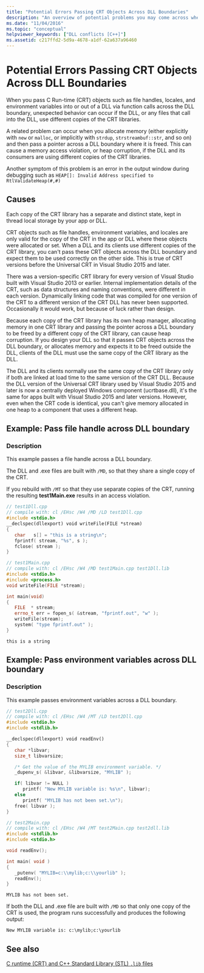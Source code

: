 ```yaml
---
title: "Potential Errors Passing CRT Objects Across DLL Boundaries"
description: "An overview of potential problems you may come across when passing Microsoft C runtime objects across a dynamic link library (DLL) boundary."
ms.date: "11/04/2016"
ms.topic: "conceptual"
helpviewer_keywords: ["DLL conflicts [C++]"]
ms.assetid: c217ffd2-5d9a-4678-a1df-62a637a96460
---
```

# Potential Errors Passing CRT Objects Across DLL Boundaries

When you pass C Run-time (CRT) objects such as file handles, locales, and environment variables into or out of a DLL via function calls across the DLL boundary, unexpected behavior can occur if the DLL, or any files that call into the DLL, use different copies of the CRT libraries.

A related problem can occur when you allocate memory (either explicitly with `new` or `malloc`, or implicitly with `strdup`, `strstreambuf::str`, and so on) and then pass a pointer across a DLL boundary where it is freed. This can cause a memory access violation, or heap corruption, if the DLL and its consumers are using different copies of the CRT libraries.

Another symptom of this problem is an error in the output window during debugging such as `HEAP[]: Invalid Address specified to RtlValidateHeap(#,#)`

## Causes

Each copy of the CRT library has a separate and distinct state, kept in thread local storage by your app or DLL.

CRT objects such as file handles, environment variables, and locales are only valid for the copy of the CRT in the app or DLL where these objects were allocated or set. When a DLL and its clients use different copies of the CRT library, you can't pass these CRT objects across the DLL boundary and expect them to be used correctly on the other side. This is true of CRT versions before the Universal CRT in Visual Studio 2015 and later.

There was a version-specific CRT library for every version of Visual Studio built with Visual Studio 2013 or earlier. Internal implementation details of the CRT, such as data structures and naming conventions, were different in each version. Dynamically linking code that was compiled for one version of the CRT to a different version of the CRT DLL has never been supported. Occasionally it would work, but because of luck rather than design.

Because each copy of the CRT library has its own heap manager, allocating memory in one CRT library and passing the pointer across a DLL boundary to be freed by a different copy of the CRT library, can cause heap corruption. If you design your DLL so that it passes CRT objects across the DLL boundary, or allocates memory and expects it to be freed outside the DLL, clients of the DLL must use the same copy of the CRT library as the DLL.

The DLL and its clients normally use the same copy of the CRT library only if both are linked at load time to the same version of the CRT DLL. Because the DLL version of the Universal CRT library used by Visual Studio 2015 and later is now a centrally deployed Windows component (ucrtbase.dll), it's the same for apps built with Visual Studio 2015 and later versions. However, even when the CRT code is identical, you can't give memory allocated in one heap to a component that uses a different heap.

## Example: Pass file handle across DLL boundary

### Description

This example passes a file handle across a DLL boundary.

The DLL and .exe files are built with `/MD`, so that they share a single copy of the CRT.

If you rebuild with `/MT` so that they use separate copies of the CRT, running the resulting **test1Main.exe** results in an access violation.

```cpp
// test1Dll.cpp
// compile with: cl /EHsc /W4 /MD /LD test1Dll.cpp
#include <stdio.h>
__declspec(dllexport) void writeFile(FILE *stream)
{
   char   s[] = "this is a string\n";
   fprintf( stream, "%s", s );
   fclose( stream );
}
```

```cpp
// test1Main.cpp
// compile with: cl /EHsc /W4 /MD test1Main.cpp test1Dll.lib
#include <stdio.h>
#include <process.h>
void writeFile(FILE *stream);

int main(void)
{
   FILE  * stream;
   errno_t err = fopen_s( &stream, "fprintf.out", "w" );
   writeFile(stream);
   system( "type fprintf.out" );
}
```

```Output
this is a string
```

## Example: Pass environment variables across DLL boundary

### Description

This example passes environment variables across a DLL boundary.

```cpp
// test2Dll.cpp
// compile with: cl /EHsc /W4 /MT /LD test2Dll.cpp
#include <stdio.h>
#include <stdlib.h>

__declspec(dllexport) void readEnv()
{
   char *libvar;
   size_t libvarsize;

   /* Get the value of the MYLIB environment variable. */
   _dupenv_s( &libvar, &libvarsize, "MYLIB" );

   if( libvar != NULL )
      printf( "New MYLIB variable is: %s\n", libvar);
   else
      printf( "MYLIB has not been set.\n");
   free( libvar );
}
```

```cpp
// test2Main.cpp
// compile with: cl /EHsc /W4 /MT test2Main.cpp test2dll.lib
#include <stdlib.h>
#include <stdio.h>

void readEnv();

int main( void )
{
   _putenv( "MYLIB=c:\\mylib;c:\\yourlib" );
   readEnv();
}
```

```Output
MYLIB has not been set.
```

If both the DLL and .exe file are built with `/MD` so that only one copy of the CRT is used, the program runs successfully and produces the following output:

```
New MYLIB variable is: c:\mylib;c:\yourlib
```

## See also

[C runtime (CRT) and C++ Standard Library (STL) `.lib` files](../c-runtime-library/crt-library-features.md)
